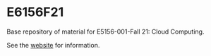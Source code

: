 # E6156F21
Base repository of material for E5156-001-Fall 21: Cloud Computing.

See the [website](https://donald-f-ferguson.github.io/E6156F21/)
for information.
